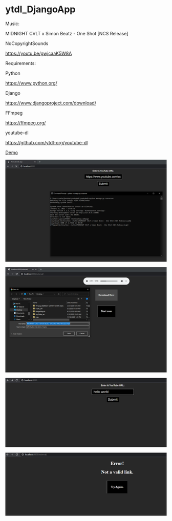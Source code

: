 # ytdl_DjangoApp

Music:

MIDNIGHT CVLT x Simon Beatz - One Shot [NCS Release]

NoCopyrightSounds

https://youtu.be/gwjcaaK5W8A

Requirements:

Python

https://www.python.org/

Django

https://www.djangoproject.com/download/

FFmpeg

https://ffmpeg.org/

youtube-dl

https://github.com/ytdl-org/youtube-dl

[Demo](https://i.imgur.com/3A2JZ0P.mp4)

![photo_1](https://github.com/ahanna334/ytdl_Django_App/blob/master/localhost_1.png)

![photo_2](https://github.com/ahanna334/ytdl_Django_App/blob/master/localhost2.png)

![photo_3](https://github.com/ahanna334/ytdl_Django_App/blob/master/localhost3.png)

![photo_4](https://github.com/ahanna334/ytdl_Django_App/blob/master/localhost4.png)
